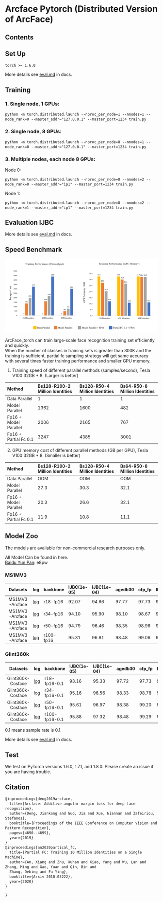 # Arcface Pytorch (Distributed Version of ArcFace)

## Contents

## Set Up
```shell
torch >= 1.6.0
```  
More details see [eval.md](docs/install.md) in docs.

## Training
### 1. Single node, 1 GPUs:
```shell
python -m torch.distributed.launch --nproc_per_node=1 --nnodes=1 --node_rank=0 --master_addr="127.0.0.1" --master_port=1234 train.py
```
### 2. Single node, 8 GPUs:
```shell
python -m torch.distributed.launch --nproc_per_node=8 --nnodes=1 --node_rank=0 --master_addr="127.0.0.1" --master_port=1234 train.py
```
### 3. Multiple nodes, each node 8 GPUs:  
Node 0:  
```shell
python -m torch.distributed.launch --nproc_per_node=8 --nnodes=2 --node_rank=0 --master_addr="ip1" --master_port=1234 train.py
```
Node 1:  
```shell
python -m torch.distributed.launch --nproc_per_node=8 --nnodes=2 --node_rank=1 --master_addr="ip1" --master_port=1234 train.py
```


## Evaluation IJBC
More details see [eval.md](docs/eval.md) in docs.

## Speed Benchmark
![Image text](https://github.com/nttstar/insightface-resources/blob/master/images/arcface_speed.png)

ArcFace_torch can train large-scale face recognition training set efficiently and quickly.  
When the number of classes in training sets is greater than 300K and the training is sufficient, 
partial fc sampling strategy will get same accuracy with several times faster training performance and smaller GPU memory.

1. Training speed of different parallel methods (samples/second), Tesla V100 32GB * 8. (Larger is better)

| Method                 | Bs128-R100-2 Million Identities | Bs128-R50-4 Million Identities | Bs64-R50-8 Million Identities |
| :---                   |    :---                          | :---                            | :---                     |
| Data Parallel          |    1                             | 1                               | 1                        |
| Model Parallel         |    1362                          | 1600                            | 482                      |
| Fp16 + Model Parallel  |    2006                          | 2165                            | 767                      | 
| Fp16 + Partial Fc 0.1  |    3247                          | 4385                            | 3001                     | 

2. GPU memory cost of different parallel methods (GB per GPU), Tesla V100 32GB * 8. (Smaller is better)

| Method                 | Bs128-R100-2 Million Identities   | Bs128-R50-4 Million Identities   | Bs64-R50-8 Million Identities |
| :---                   |    :---                           | :---                             | :---                     |
| Data Parallel          |    OOM                            | OOM                              | OOM                      |
| Model Parallel         |    27.3                           | 30.3                             | 32.1                      |
| Fp16 + Model Parallel  |    20.3                           | 26.6                             | 32.1                      | 
| Fp16 + Partial Fc 0.1  |    11.9                           | 10.8                             | 11.1                      | 


## Model Zoo  

The models are available for non-commercial research purposes only.

All Model Can be found in here.  
[Baidu Yun Pan](https://pan.baidu.com/s/1CL-l4zWqsI1oDuEEYVhj-g):   e8pw  

### MS1MV3
|   Datasets          |    log     | backbone    | IJBC(1e-05) | IJBC(1e-04) |agedb30|cfp_fp|lfw  | 
| :---:               |    :---    | :---        | :---        | :---        |:---   |:---  |:--- |  
| MS1MV3-Arcface      |[log](https://raw.githubusercontent.com/anxiangsir/insightface_arcface_log/master/ms1mv3_arcface_r18_fp16/training.log)  | r18-fp16  | 92.07 | 94.66 | 97.77 | 97.73 | 99.77 |
| MS1MV3-Arcface      |[log](https://raw.githubusercontent.com/anxiangsir/insightface_arcface_log/master/ms1mv3_arcface_r34_fp16/training.log)  | r34-fp16  | 94.10 | 95.90 | 98.10 | 98.67 | 99.80 |
| MS1MV3-Arcface      |[log](https://raw.githubusercontent.com/anxiangsir/insightface_arcface_log/master/ms1mv3_arcface_r50_fp16/training.log)  | r50-fp16  | 94.79 | 96.46 | 98.35 | 98.96 | 99.83 | 
| MS1MV3-Arcface      |[log](https://raw.githubusercontent.com/anxiangsir/insightface_arcface_log/master/ms1mv3_arcface_r100_fp16/training.log) | r100-fp16 | 95.31 | 96.81 | 98.48 | 99.06 | 99.85 | 
   
### Glint360k
|   Datasets          | log   |backbone               | IJBC(1e-05) | IJBC(1e-04) |agedb30|cfp_fp|lfw  | 
| :---:               | :---  |:---                   | :---        | :---        |:---   |:---  |:--- |
| Glint360k-Cosface   |[log](https://raw.githubusercontent.com/anxiangsir/insightface_arcface_log/master/glint360k_cosface_r18_fp16_0.1/training.log) |r18-fp16-0.1  | 93.16 | 95.33 | 97.72 | 97.73 | 99.77 |
| Glint360k-Cosface   |[log](https://raw.githubusercontent.com/anxiangsir/insightface_arcface_log/master/glint360k_cosface_r34_fp16_0.1/training.log) |r34-fp16-0.1  | 95.16 | 96.56 | 98.33 | 98.78 | 99.82 |
| Glint360k-Cosface   |[log](https://raw.githubusercontent.com/anxiangsir/insightface_arcface_log/master/glint360k_cosface_r50_fp16_0.1/training.log) |r50-fp16-0.1  | 95.61 | 96.97 | 98.38 | 99.20 | 99.83 |
| Glint360k-Cosface   |[log](https://raw.githubusercontent.com/anxiangsir/insightface_arcface_log/master/glint360k_cosface_r100_fp16_0.1/training.log)|r100-fp16-0.1 | 95.88 | 97.32 | 98.48 | 99.29 | 99.82 |
0.1 means sample rate is 0.1.  

More details see [eval.md](docs/modelzoo.md) in docs.


## Test
We test on PyTorch versions 1.6.0, 1.7.1, and 1.8.0. Please create an issue if you are having trouble.

## Citation
```
@inproceedings{deng2019arcface,
  title={Arcface: Additive angular margin loss for deep face recognition},
  author={Deng, Jiankang and Guo, Jia and Xue, Niannan and Zafeiriou, Stefanos},
  booktitle={Proceedings of the IEEE Conference on Computer Vision and Pattern Recognition},
  pages={4690--4699},
  year={2019}
}
@inproceedings{an2020partical_fc,
  title={Partial FC: Training 10 Million Identities on a Single Machine},
  author={An, Xiang and Zhu, Xuhan and Xiao, Yang and Wu, Lan and Zhang, Ming and Gao, Yuan and Qin, Bin and
  Zhang, Debing and Fu Ying},
  booktitle={Arxiv 2010.05222},
  year={2020}
}
```
7